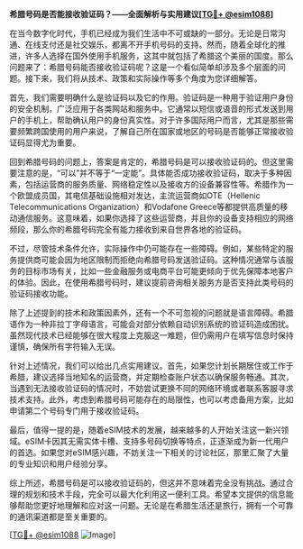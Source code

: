 **希腊号码是否能接收验证码？——全面解析与实用建议[[TG💪+ @esim1088](https://t.me/s/esim1088)]**

在当今数字化时代，手机已经成为我们生活中不可或缺的一部分。无论是日常沟通、在线支付还是社交娱乐，都离不开手机号码的支持。然而，随着全球化的推进，许多人选择在国外使用手机服务，这其中就包括了希腊这个美丽的国度。那么问题来了：希腊号码能否接收验证码呢？这是一个看似简单却涉及多个层面的问题。接下来，我们将从技术、政策和实际操作等多个角度为您详细解答。

首先，我们需要明确什么是验证码以及它的作用。验证码是一种用于验证用户身份的安全机制，广泛应用于各类网站和服务中。它通常以短信或语音的形式发送到用户的手机上，帮助确认用户的身份真实性。对于许多国际用户而言，尤其是那些需要频繁跨国使用的用户来说，了解自己所在国家或地区的号码是否能够正常接收验证码显得尤为重要。

回到希腊号码的问题上，答案是肯定的，希腊号码是可以接收验证码的。但这里需要注意的是，“可以”并不等于“一定能”。具体能否成功接收验证码，取决于多种因素，包括运营商的服务质量、网络稳定性以及接收方的设备兼容性等。希腊作为一个欧盟成员国，其电信基础设施相对发达，主流运营商如OTE（Hellenic Telecommunications Organization）和Vodafone Greece等都提供高质量的移动通信服务。这意味着，如果你选择了这些运营商，并且你的设备支持相应的网络频段，那么你的希腊号码完全有能力接收到来自世界各地的验证码。

不过，尽管技术条件允许，实际操作中仍可能存在一些障碍。例如，某些特定的服务提供商可能会因为地区限制而拒绝向希腊号码发送验证码。这种情况通常与该服务的目标市场有关，比如一些金融服务或电商平台可能更倾向于优先保障本地客户的体验。因此，在使用希腊号码时，建议提前咨询相关服务方是否支持此类号码的验证码接收功能。

除了上述提到的技术和政策因素外，还有一个不可忽视的问题就是语言障碍。希腊语作为一种非拉丁字母语言，可能会对部分依赖自动识别系统的验证码造成困扰。虽然现代技术已经能够在很大程度上克服这一难题，但仍需用户在填写信息时保持谨慎，确保所有字符输入无误。

针对上述情况，我们可以给出几点实用建议。首先，如果您计划长期居住或工作于希腊，建议选择当地知名的运营商，并定期检查账户状态以确保服务畅通。其次，当遇到无法接收验证码的情况时，不妨尝试更换不同的网络环境或者联系客服寻求技术支持。此外，考虑到希腊号码可能存在的局限性，也可以考虑备用方案，比如申请第二个号码专门用于接收验证码。

最后，值得一提的是，随着eSIM技术的发展，越来越多的人开始关注这一新兴领域。eSIM卡因其无需实体卡槽、支持多号码切换等特点，正逐渐成为新一代用户的首选。如果您对eSIM感兴趣，不妨关注一下相关的讨论社区，那里汇聚了大量的专业知识和用户经验分享。

综上所述，希腊号码是可以接收验证码的，但这并不意味着完全没有挑战。通过合理的规划和技术手段，完全可以最大化利用这一便利工具。希望本文提供的信息能够帮助您更好地理解和应对这一问题。无论是在希腊生活还是旅行，拥有一个可靠的通讯渠道都是至关重要的。

[[TG💪+ @esim1088](https://t.me/s/esim1088) ![Image](https://i.postimg.cc/4NQfJmqS/Snipaste-2025-05-13-00-14-12.png)]